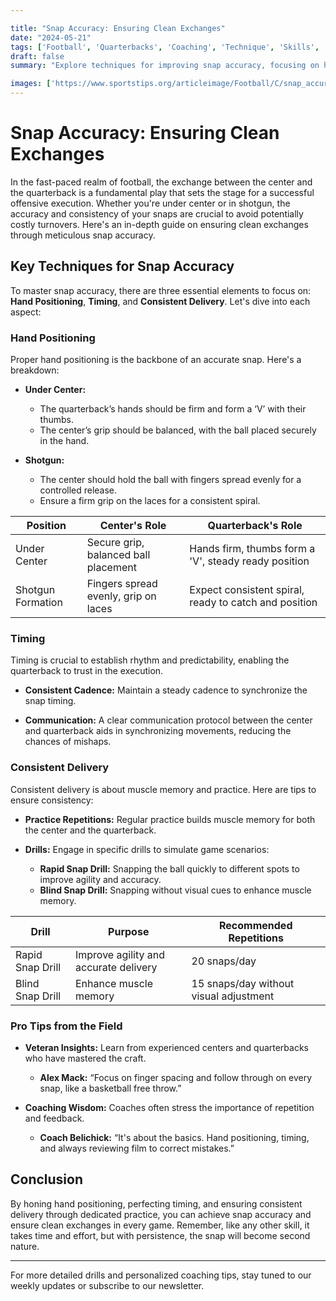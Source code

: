 ```yaml
---

title: "Snap Accuracy: Ensuring Clean Exchanges"
date: "2024-05-21"
tags: ['Football', 'Quarterbacks', 'Coaching', 'Technique', 'Skills', 'Snap Accuracy', 'Hand Positioning', 'Timing', 'Consistent Delivery']
draft: false
summary: "Explore techniques for improving snap accuracy, focusing on hand positioning, timing, and consistent delivery to the quarterback."

images: ['https://www.sportstips.org/articleimage/Football/C/snap_accuracy_ensuring_clean_exchanges.webp']
---
```


# Snap Accuracy: Ensuring Clean Exchanges

In the fast-paced realm of football, the exchange between the center and the quarterback is a fundamental play that sets the stage for a successful offensive execution. Whether you're under center or in shotgun, the accuracy and consistency of your snaps are crucial to avoid potentially costly turnovers. Here's an in-depth guide on ensuring clean exchanges through meticulous snap accuracy.

## Key Techniques for Snap Accuracy

To master snap accuracy, there are three essential elements to focus on: **Hand Positioning**, **Timing**, and **Consistent Delivery**. Let's dive into each aspect:

### Hand Positioning

Proper hand positioning is the backbone of an accurate snap. Here's a breakdown:

- **Under Center:**
  - The quarterback’s hands should be firm and form a ‘V’ with their thumbs.
  - The center’s grip should be balanced, with the ball placed securely in the hand.

- **Shotgun:**
  - The center should hold the ball with fingers spread evenly for a controlled release.
  - Ensure a firm grip on the laces for a consistent spiral.

| Position         | Center's Role                                             | Quarterback's Role                                     |
|------------------|-----------------------------------------------------------|--------------------------------------------------------|
| Under Center     | Secure grip, balanced ball placement                      | Hands firm, thumbs form a 'V', steady ready position   |
| Shotgun Formation| Fingers spread evenly, grip on laces                      | Expect consistent spiral, ready to catch and position  |

### Timing

Timing is crucial to establish rhythm and predictability, enabling the quarterback to trust in the execution.

- **Consistent Cadence:**
  Maintain a steady cadence to synchronize the snap timing.
  
- **Communication:**
  A clear communication protocol between the center and quarterback aids in synchronizing movements, reducing the chances of mishaps.

### Consistent Delivery

Consistent delivery is about muscle memory and practice. Here are tips to ensure consistency:

- **Practice Repetitions:**
  Regular practice builds muscle memory for both the center and the quarterback.

- **Drills:**
  Engage in specific drills to simulate game scenarios:
  - **Rapid Snap Drill:** Snapping the ball quickly to different spots to improve agility and accuracy.
  - **Blind Snap Drill:** Snapping without visual cues to enhance muscle memory.

| Drill               | Purpose                                 | Recommended Repetitions                 |
|---------------------|-----------------------------------------|-----------------------------------------|
| Rapid Snap Drill    | Improve agility and accurate delivery   | 20 snaps/day                            |
| Blind Snap Drill    | Enhance muscle memory                   | 15 snaps/day without visual adjustment  |

### Pro Tips from the Field

- **Veteran Insights:**
  Learn from experienced centers and quarterbacks who have mastered the craft.
  - **Alex Mack:** “Focus on finger spacing and follow through on every snap, like a basketball free throw.”

- **Coaching Wisdom:**
  Coaches often stress the importance of repetition and feedback.
  - **Coach Belichick:** “It's about the basics. Hand positioning, timing, and always reviewing film to correct mistakes.”

## Conclusion

By honing hand positioning, perfecting timing, and ensuring consistent delivery through dedicated practice, you can achieve snap accuracy and ensure clean exchanges in every game. Remember, like any other skill, it takes time and effort, but with persistence, the snap will become second nature.

---

For more detailed drills and personalized coaching tips, stay tuned to our weekly updates or subscribe to our newsletter.
```